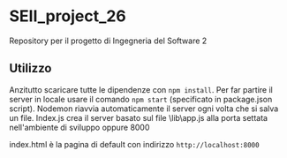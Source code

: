 # SEII_project_26
Repository per il progetto di Ingegneria del Software 2

## Utilizzo 

Anzitutto scaricare tutte le dipendenze con `npm install`.
Per far partire il server in locale usare il comando `npm start` (specificato in package.json script). Nodemon riavvia automaticamente il server ogni volta che si salva un file. 
Index.js crea il server basato sul file \lib\app.js alla porta settata nell'ambiente di sviluppo oppure 8000

index.html è la pagina di default con indirizzo `http://localhost:8000` 
